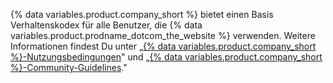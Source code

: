 {% data variables.product.company_short %} bietet einen Basis Verhaltenskodex für alle Benutzer, die {% data variables.product.prodname_dotcom_the_website %} verwenden. Weitere Informationen findest Du unter „[{% data variables.product.company_short %}-Nutzungsbedingungen](/free-pro-team@latest/github/site-policy/github-terms-of-service)" und „[{% data variables.product.company_short %}-Community-Guidelines](/free-pro-team@latest/github/site-policy/github-community-guidelines)."
